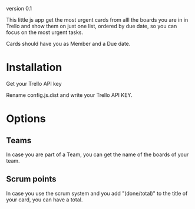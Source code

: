 version 0.1 

This little js app get the most urgent cards from alll the boards you are in in Trello and show them on just one list, ordered by due date, so you can focus on the most urgent tasks.

Cards should have you as Member and a Due date.


# Installation
Get your Trello API key

Rename config.js.dist and write your Trello API KEY.

# Options

## Teams
In case you are part of a Team, you can get the name of the boards of your team.

## Scrum points
In case you use the scrum system and you add "(done/total)" to the title of your card, you can have a total.
